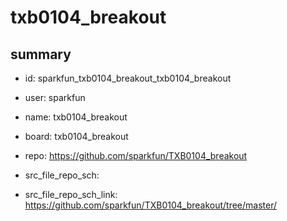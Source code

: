 # txb0104_breakout
 
## summary 
* id: sparkfun_txb0104_breakout_txb0104_breakout
* user: sparkfun
* name: txb0104_breakout
* board: txb0104_breakout
* repo: https://github.com/sparkfun/TXB0104_breakout



* src_file_repo_sch: 
* src_file_repo_sch_link: https://github.com/sparkfun/TXB0104_breakout/tree/master/






